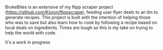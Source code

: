BrokeBites is an extensive of my flipp scraper project (https://github.com/Kiizon/flippscrape), feeding user flyer deals to an llm to generate recipes.
This project is built with the intention of helping those who was to save but also learn how to cook by 
following a recipe based on local deals on ingredients. Times are tough so this is my take on trying to help
the world with code.

It's a work in progress
